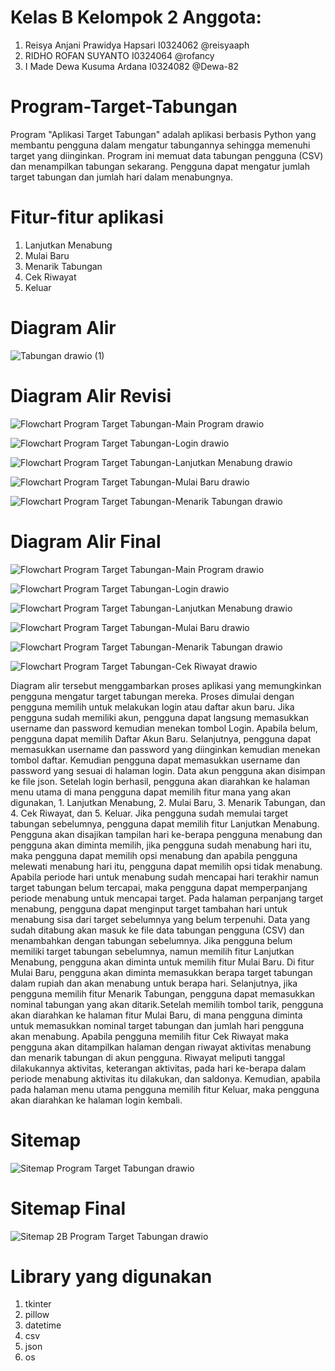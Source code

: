 # Kelas B Kelompok 2 Anggota:
1. Reisya Anjani Prawidya Hapsari I0324062 @reisyaaph
2. RIDHO ROFAN SUYANTO I0324064 @rofancy
3. I Made Dewa Kusuma Ardana I0324082 @Dewa-82

# Program-Target-Tabungan
Program "Aplikasi Target Tabungan" adalah aplikasi berbasis Python yang membantu pengguna dalam mengatur tabungannya sehingga memenuhi target yang diinginkan. Program ini memuat data tabungan pengguna (CSV) dan menampilkan tabungan sekarang. Pengguna dapat mengatur jumlah target tabungan dan jumlah hari dalam menabungnya. 

# Fitur-fitur aplikasi
1. Lanjutkan Menabung
2. Mulai Baru
3. Menarik Tabungan
4. Cek Riwayat
5. Keluar

# Diagram Alir
![Tabungan drawio (1)](https://github.com/user-attachments/assets/03b078bf-8e5f-4390-b695-069f8af377c1)

# Diagram Alir Revisi
![Flowchart Program Target Tabungan-Main Program drawio](https://github.com/user-attachments/assets/aa5c6a9f-97c9-4dbc-871f-869a025cca40)

![Flowchart Program Target Tabungan-Login drawio](https://github.com/user-attachments/assets/3ea3c380-eb84-4dd6-b3c6-c96232e2cb3c)

![Flowchart Program Target Tabungan-Lanjutkan Menabung drawio](https://github.com/user-attachments/assets/263bcac6-762a-41c1-9127-070439ea9ee8)

![Flowchart Program Target Tabungan-Mulai Baru drawio](https://github.com/user-attachments/assets/53f7b959-b20f-49f1-8fef-2e0dadde84a0)

![Flowchart Program Target Tabungan-Menarik Tabungan drawio](https://github.com/user-attachments/assets/3d26d1bb-1f97-45c4-9a36-1be59a09e20a)

# Diagram Alir Final
![Flowchart Program Target Tabungan-Main Program drawio](https://github.com/user-attachments/assets/7d119ab8-5dc4-44d9-87fe-9a62df1e7d69)

![Flowchart Program Target Tabungan-Login drawio](https://github.com/user-attachments/assets/87ee67cd-e3f1-4a84-9fe4-95ee9424fcc2)

![Flowchart Program Target Tabungan-Lanjutkan Menabung drawio](https://github.com/user-attachments/assets/bde50485-97db-4147-ab65-a72d32aa2267)

![Flowchart Program Target Tabungan-Mulai Baru drawio](https://github.com/user-attachments/assets/5a2c8c38-3000-4484-8379-2f77db1b3aca)

![Flowchart Program Target Tabungan-Menarik Tabungan drawio](https://github.com/user-attachments/assets/c9739134-fdd4-4cfc-ba82-0e2b44f6f6bb)

![Flowchart Program Target Tabungan-Cek Riwayat drawio](https://github.com/user-attachments/assets/b2028087-b08d-49c4-8585-037ec15a633c)

Diagram alir tersebut menggambarkan proses aplikasi yang memungkinkan pengguna mengatur target tabungan mereka. Proses dimulai dengan pengguna memilih untuk melakukan login atau daftar akun baru. Jika pengguna sudah memiliki akun, pengguna dapat langsung memasukkan username dan password kemudian menekan tombol Login. Apabila belum, pengguna dapat memilih Daftar Akun Baru. Selanjutnya, pengguna dapat memasukkan username dan password yang diinginkan kemudian menekan tombol daftar. Kemudian pengguna dapat memasukkan username dan password yang sesuai di halaman login. Data akun pengguna akan disimpan ke file json. Setelah login berhasil, pengguna akan diarahkan ke halaman menu utama di mana pengguna dapat memilih fitur mana yang akan digunakan, 1. Lanjutkan Menabung, 2. Mulai Baru, 3. Menarik Tabungan, dan 4. Cek Riwayat, dan 5. Keluar. Jika pengguna sudah memulai target tabungan sebelumnya, pengguna dapat memilih fitur Lanjutkan Menabung. Pengguna akan disajikan tampilan hari ke-berapa pengguna menabung dan pengguna akan diminta memilih, jika pengguna sudah menabung hari itu, maka pengguna dapat memilih opsi menabung dan apabila pengguna melewati menabung hari itu, pengguna dapat memilih opsi tidak menabung. Apabila periode hari untuk menabung sudah mencapai hari terakhir namun target tabungan belum tercapai, maka pengguna dapat memperpanjang periode menabung untuk mencapai target. Pada halaman perpanjang target menabung, pengguna dapat menginput target tambahan hari untuk menabung sisa dari target sebelumnya yang belum terpenuhi. Data yang sudah ditabung akan masuk ke file data tabungan pengguna (CSV) dan menambahkan dengan tabungan sebelumnya. Jika pengguna belum memiliki target tabungan sebelumnya, namun memilih fitur Lanjutkan Menabung, pengguna akan diminta untuk memilih fitur Mulai Baru. Di fitur Mulai Baru, pengguna akan diminta memasukkan berapa target tabungan dalam rupiah dan akan menabung untuk berapa hari. Selanjutnya, jika pengguna memilih fitur Menarik Tabungan, pengguna dapat memasukkan nominal tabungan yang akan ditarik.Setelah memilih tombol tarik, pengguna akan diarahkan ke halaman fitur Mulai Baru, di mana pengguna diminta untuk memasukkan nominal target tabungan dan jumlah hari pengguna akan menabung. Apabila pengguna memilih fitur Cek Riwayat maka pengguna akan ditampilkan halaman dengan riwayat aktivitas menabung dan menarik tabungan di akun pengguna. Riwayat meliputi tanggal dilakukannya aktivitas, keterangan aktivitas, pada hari ke-berapa dalam periode menabung aktivitas itu dilakukan, dan saldonya. Kemudian, apabila pada halaman menu utama pengguna memilih fitur Keluar, maka pengguna akan diarahkan ke halaman login kembali. 

# Sitemap
![Sitemap Program Target Tabungan drawio](https://github.com/user-attachments/assets/5d7e1771-c73e-4566-ab29-85da021f83ab)

# Sitemap Final
![Sitemap 2B Program Target Tabungan drawio](https://github.com/user-attachments/assets/54989c4a-2477-4f4b-8734-8fe370aa6207)

# Library yang digunakan
1. tkinter
2. pillow
3. datetime
4. csv
5. json
6. os



